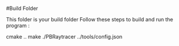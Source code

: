 #Build Folder

This folder is your build folder
Follow these steps to build and run the program :

cmake ..
make
./PBRaytracer ../tools/config.json